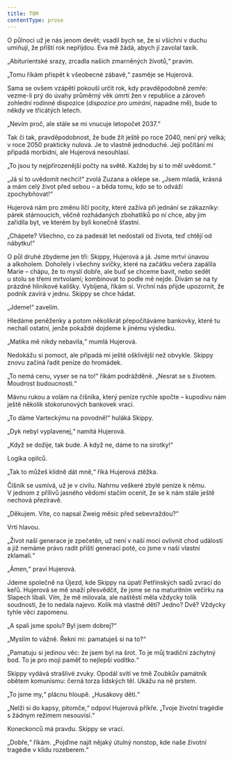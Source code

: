 ```yaml
---
title: TOM
contentType: prose
---
```


O půlnoci už je nás jenom devět; vsadil bych se, že si všichni v duchu umiňují, že příští rok nepřijdou. Eva mě žádá, abych jí zavolal taxík.

„Abiturientské srazy, zrcadla našich zmarněných životů,“ pravím.

„Tomu říkám přispět k všeobecné zábavě,“ zasměje se Hujerová.

Sama se ovšem vzápětí pokouší určit rok, kdy pravděpodobně zemře: vezme-li prý do úvahy průměrný věk úmrtí žen v republice a zároveň zohlední rodinné dispozice (_dispozice pro umírání_, napadne mě), bude to někdy ve třicátých letech.

„Nevím proč, ale stále se mi vnucuje letopočet 2037.“

Tak či tak, pravděpodobnost, že bude žít ještě po roce 2040, není prý velká; v roce 2050 prakticky nulová. Je to vlastně jednoduché. Její počítání mi připadá morbidní, ale Hujerová nesouhlasí.

„To jsou ty nejpřirozenější počty na světě. Každej by si to měl uvědomit.“

„Já si to uvědomit nechci!“ zvolá Zuzana a oklepe se. „Jsem mladá, krásná a mám celý život před sebou – a běda tomu, kdo se to odváží zpochybňovat!“

Hujerová nám pro změnu líčí pocity, které zažívá při jednání se zákazníky: párek stárnoucích, věčně rozhádaných zbohatlíků po ní chce, aby jim zařídila byt, ve kterém by byli konečně šťastní.

„Chápete? Všechno, co za padesát let nedostali od života, teď chtějí od nábytku!“

  

O půl druhé zbydeme jen tři: Skippy, Hujerová a já. Jsme mrtví únavou a alkoholem. Dohořely i všechny svíčky, které na začátku večera zapálila Marie – chápu, že to myslí dobře, ale buď se chceme bavit, nebo sedět u stolu se třemi mrtvolami; kombinovat to podle mě nejde. Dívám se na ty prázdné hliníkové kalíšky. Vybíjená, říkám si. Vrchní nás přijde upozornit, že podnik zavírá v jednu. Skippy se chce hádat.

„Jdeme!“ zavelím.

Hledáme peněženky a potom několikrát přepočítáváme bankovky, které tu nechali ostatní, jenže pokaždé dojdeme k jinému výsledku.

„Matika mě nikdy nebavila,“ mumlá Hujerová.

Nedokážu si pomoct, ale připadá mi ještě ošklivější než obvykle. Skippy znovu začíná řadit peníze do hromádek.

„To nemá cenu, vyser se na to!“ říkám podrážděně. „Nesrat se s životem. Moudrost budoucnosti.“

Mávnu rukou a volám na číšníka, který peníze rychle spočte – kupodivu nám ještě několik stokorunových bankovek vrací.

„To dáme Varteckýmu na povodně!“ huláká Skippy.

„Dyk nebyl vyplavenej,“ namítá Hujerová.

„Když se dožije, tak bude. A když ne, dáme to na sirotky!“

Logika opilců.

„Tak to můžeš klidně dát mně,“ říká Hujerová ztěžka.

Číšník se usmívá, už je v civilu. Nahrnu veškeré zbylé peníze k němu. V jednom z přílivů jasného vědomí stačím ocenit, že se k nám stále ještě nechová přezíravě.

„Děkujem. Víte, co napsal Zweig měsíc před sebevraždou?“

Vrtí hlavou.

„Život naší generace je zpečetěn, už není v naší moci ovlivnit chod událostí a již nemáme právo radit příští generaci poté, co jsme v naší vlastní zklamali.“

„Ámen,“ praví Hujerová.

  

Jdeme společně na Újezd, kde Skippy na úpatí Petřínských sadů zvrací do keřů. Hujerová se mě snaží přesvědčit, že jsme se na maturitním večírku na Slapech líbali. Vím, že mě milovala, ale naštěstí měla vždycky tolik soudnosti, že to nedala najevo. Kolik má vlastně dětí? Jedno? Dvě? Vždycky tyhle věci zapomenu.

„A spali jsme spolu? Byl jsem dobrej?“

„Myslím to vážně. Řekni mi: pamatuješ si na to?“

„Pamatuju si jedinou věc: že jsem byl na šrot. To je můj tradiční záchytný bod. To je pro moji paměť to nejlepší vodítko.“

Skippy vydává strašlivé zvuky. Opodál svítí ve tmě Zoubkův památník obětem komunismu: černá torza lidských těl. Ukážu na ně prstem.

„To jsme my,“ plácnu hloupě. „Husákovy děti.“

„Nelži si do kapsy, pitomče,“ odpoví Hujerová příkře. „Tvoje životní tragédie s žádnym režimem nesouvisí.“

Koneckonců má pravdu. Skippy se vrací.

„Dobře,“ říkám. „Pojďme najít nějaký útulný nonstop, kde naše životní tragédie v klidu rozeberem.“
